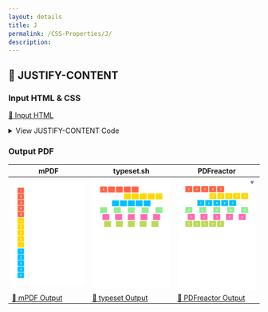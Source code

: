 ```yaml
---
layout: details
title: J
permalink: /CSS-Properties/J/
description: 
---
```




## 🔬 JUSTIFY-CONTENT

### Input HTML & CSS

[📄 Input HTML](https://raw.githubusercontent.com/azettl/compare.html2pdf.tools/master//html/CSS%20Properties/J/justify-content.html)

<details>
    <summary>
        View JUSTIFY-CONTENT Code
    </summary>
    <pre>
        <code>
            &lt;!DOCTYPE html&gt;
&lt;!-- Sample from https://css-tricks.com/almanac/properties/j/justify-content/ --&gt;
&lt;html lang=&quot;en&quot;&gt;
    &lt;head&gt;
        &lt;style&gt;
        .flex-container {
  padding: 0;
  margin: 0;
  list-style: none;
  display: flex;
}

.flex-start { 
  justify-content: flex-start; 
}

.flex-end { 
  justify-content: flex-end; 
}  
.flex-end li {
  background: gold;
}

.center { 
  justify-content: center; 
}  
.center li {
  background: deepskyblue;
}

.space-between { 
  justify-content: space-between; 
}  
.space-between li {
  background: lightgreen;
}

.space-around { 
  justify-content: space-around; 
}
.space-around li {
  background: hotpink; 
}

.space-evenly { 
  justify-content: space-evenly; 
}
.space-evenly li {
  background: #bada55; 
}

.flex-item {
  background: tomato;
  padding: 5px;
  width: 60px;
  height: 50px;
  margin: 5px;
  line-height: 50px;
  color: white;
  font-weight: bold;
  font-size: 2em;
  text-align: center;
}
        &lt;/style&gt;
    &lt;/head&gt;
    &lt;body&gt;
        &lt;ul class=&quot;flex-container flex-start&quot;&gt;
            &lt;li class=&quot;flex-item&quot;&gt;1&lt;/li&gt;
            &lt;li class=&quot;flex-item&quot;&gt;2&lt;/li&gt;
            &lt;li class=&quot;flex-item&quot;&gt;3&lt;/li&gt;
            &lt;li class=&quot;flex-item&quot;&gt;4&lt;/li&gt;
            &lt;li class=&quot;flex-item&quot;&gt;5&lt;/li&gt;
          &lt;/ul&gt;
          
          &lt;ul class=&quot;flex-container flex-end&quot;&gt;
            &lt;li class=&quot;flex-item&quot;&gt;1&lt;/li&gt;
            &lt;li class=&quot;flex-item&quot;&gt;2&lt;/li&gt;
            &lt;li class=&quot;flex-item&quot;&gt;3&lt;/li&gt;
            &lt;li class=&quot;flex-item&quot;&gt;4&lt;/li&gt;
            &lt;li class=&quot;flex-item&quot;&gt;5&lt;/li&gt;
          &lt;/ul&gt;
          
          &lt;ul class=&quot;flex-container center&quot;&gt;
            &lt;li class=&quot;flex-item&quot;&gt;1&lt;/li&gt;
            &lt;li class=&quot;flex-item&quot;&gt;2&lt;/li&gt;
            &lt;li class=&quot;flex-item&quot;&gt;3&lt;/li&gt;
            &lt;li class=&quot;flex-item&quot;&gt;4&lt;/li&gt;
            &lt;li class=&quot;flex-item&quot;&gt;5&lt;/li&gt;
          &lt;/ul&gt;
          
          &lt;ul class=&quot;flex-container space-between&quot;&gt;
            &lt;li class=&quot;flex-item&quot;&gt;1&lt;/li&gt;
            &lt;li class=&quot;flex-item&quot;&gt;2&lt;/li&gt;
            &lt;li class=&quot;flex-item&quot;&gt;3&lt;/li&gt;
            &lt;li class=&quot;flex-item&quot;&gt;4&lt;/li&gt;
            &lt;li class=&quot;flex-item&quot;&gt;5&lt;/li&gt;
          &lt;/ul&gt;
          
          &lt;ul class=&quot;flex-container space-around&quot;&gt;
            &lt;li class=&quot;flex-item&quot;&gt;1&lt;/li&gt;
            &lt;li class=&quot;flex-item&quot;&gt;2&lt;/li&gt;
            &lt;li class=&quot;flex-item&quot;&gt;3&lt;/li&gt;
            &lt;li class=&quot;flex-item&quot;&gt;4&lt;/li&gt;
            &lt;li class=&quot;flex-item&quot;&gt;5&lt;/li&gt;
          &lt;/ul&gt;
          
          &lt;ul class=&quot;flex-container space-evenly&quot;&gt;
            &lt;li class=&quot;flex-item&quot;&gt;1&lt;/li&gt;
            &lt;li class=&quot;flex-item&quot;&gt;2&lt;/li&gt;
            &lt;li class=&quot;flex-item&quot;&gt;3&lt;/li&gt;
            &lt;li class=&quot;flex-item&quot;&gt;4&lt;/li&gt;
            &lt;li class=&quot;flex-item&quot;&gt;5&lt;/li&gt;
          &lt;/ul&gt;
    &lt;/body&gt;
&lt;/html&gt;
        </code>
    </pre>
</details>

### Output PDF

| mPDF | typeset.sh | PDFreactor |
|---------|---------|---------|
| ![mPDF Preview](mpdf__html_CSS_Properties_J_justify-content.html.png) | ![typeset Preview](typeset__html_CSS_Properties_J_justify-content.html.png) | ![PDFreactor Preview](pdfreactor__html_CSS_Properties_J_justify-content.html.png) |
| [📕 mPDF Output](mpdf__html_CSS_Properties_J_justify-content.html.pdf) | [📕 typeset Output](typeset__html_CSS_Properties_J_justify-content.html.pdf) | [📕 PDFreactor Output](pdfreactor__html_CSS_Properties_J_justify-content.html.pdf) |


